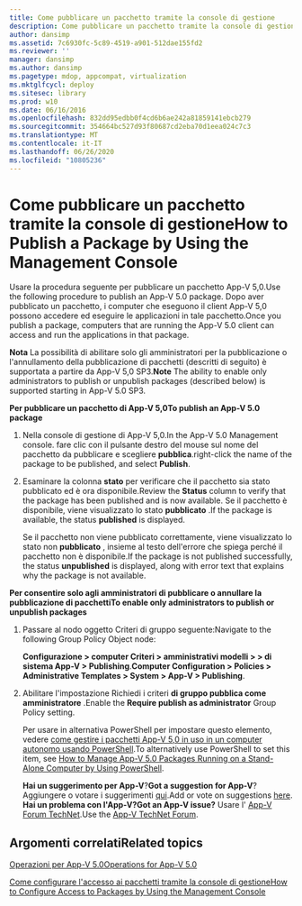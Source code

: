 ```yaml
---
title: Come pubblicare un pacchetto tramite la console di gestione
description: Come pubblicare un pacchetto tramite la console di gestione
author: dansimp
ms.assetid: 7c6930fc-5c89-4519-a901-512dae155fd2
ms.reviewer: ''
manager: dansimp
ms.author: dansimp
ms.pagetype: mdop, appcompat, virtualization
ms.mktglfcycl: deploy
ms.sitesec: library
ms.prod: w10
ms.date: 06/16/2016
ms.openlocfilehash: 832dd95edbb0f4cd6b6ae242a81859141ebcb279
ms.sourcegitcommit: 354664bc527d93f80687cd2eba70d1eea024c7c3
ms.translationtype: MT
ms.contentlocale: it-IT
ms.lasthandoff: 06/26/2020
ms.locfileid: "10805236"
---
```

# <span data-ttu-id="53a6d-103">Come pubblicare un pacchetto tramite la console di gestione</span><span class="sxs-lookup"><span data-stu-id="53a6d-103">How to Publish a Package by Using the Management Console</span></span>


<span data-ttu-id="53a6d-104">Usare la procedura seguente per pubblicare un pacchetto App-V 5,0.</span><span class="sxs-lookup"><span data-stu-id="53a6d-104">Use the following procedure to publish an App-V 5.0 package.</span></span> <span data-ttu-id="53a6d-105">Dopo aver pubblicato un pacchetto, i computer che eseguono il client App-V 5,0 possono accedere ed eseguire le applicazioni in tale pacchetto.</span><span class="sxs-lookup"><span data-stu-id="53a6d-105">Once you publish a package, computers that are running the App-V 5.0 client can access and run the applications in that package.</span></span>

<span data-ttu-id="53a6d-106">**Nota**  La possibilità di abilitare solo gli amministratori per la pubblicazione o l'annullamento della pubblicazione di pacchetti (descritti di seguito) è supportata a partire da App-V 5,0 SP3.</span><span class="sxs-lookup"><span data-stu-id="53a6d-106">**Note** The ability to enable only administrators to publish or unpublish packages (described below) is supported starting in App-V 5.0 SP3.</span></span>

 

**<span data-ttu-id="53a6d-107">Per pubblicare un pacchetto di App-V 5,0</span><span class="sxs-lookup"><span data-stu-id="53a6d-107">To publish an App-V 5.0 package</span></span>**

1.  <span data-ttu-id="53a6d-108">Nella console di gestione di App-V 5,0.</span><span class="sxs-lookup"><span data-stu-id="53a6d-108">In the App-V 5.0 Management console.</span></span> <span data-ttu-id="53a6d-109">fare clic con il pulsante destro del mouse sul nome del pacchetto da pubblicare e scegliere **pubblica**.</span><span class="sxs-lookup"><span data-stu-id="53a6d-109">right-click the name of the package to be published, and select **Publish**.</span></span>

2.  <span data-ttu-id="53a6d-110">Esaminare la colonna **stato** per verificare che il pacchetto sia stato pubblicato ed è ora disponibile.</span><span class="sxs-lookup"><span data-stu-id="53a6d-110">Review the **Status** column to verify that the package has been published and is now available.</span></span> <span data-ttu-id="53a6d-111">Se il pacchetto è disponibile, viene visualizzato lo stato **pubblicato** .</span><span class="sxs-lookup"><span data-stu-id="53a6d-111">If the package is available, the status **published** is displayed.</span></span>

    <span data-ttu-id="53a6d-112">Se il pacchetto non viene pubblicato correttamente, viene visualizzato lo stato non **pubblicato** , insieme al testo dell'errore che spiega perché il pacchetto non è disponibile.</span><span class="sxs-lookup"><span data-stu-id="53a6d-112">If the package is not published successfully, the status **unpublished** is displayed, along with error text that explains why the package is not available.</span></span>

**<span data-ttu-id="53a6d-113">Per consentire solo agli amministratori di pubblicare o annullare la pubblicazione di pacchetti</span><span class="sxs-lookup"><span data-stu-id="53a6d-113">To enable only administrators to publish or unpublish packages</span></span>**

1.  <span data-ttu-id="53a6d-114">Passare al nodo oggetto Criteri di gruppo seguente:</span><span class="sxs-lookup"><span data-stu-id="53a6d-114">Navigate to the following Group Policy Object node:</span></span>

    <span data-ttu-id="53a6d-115">**Configurazione &gt; computer Criteri &gt; amministrativi modelli &gt; &gt; di sistema App-V &gt; Publishing**.</span><span class="sxs-lookup"><span data-stu-id="53a6d-115">**Computer Configuration &gt; Policies &gt; Administrative Templates &gt; System &gt; App-V &gt; Publishing**.</span></span>

2.  <span data-ttu-id="53a6d-116">Abilitare l'impostazione Richiedi i criteri **di gruppo pubblica come amministratore** .</span><span class="sxs-lookup"><span data-stu-id="53a6d-116">Enable the **Require publish as administrator** Group Policy setting.</span></span>

    <span data-ttu-id="53a6d-117">Per usare in alternativa PowerShell per impostare questo elemento, vedere [come gestire i pacchetti App-V 5,0 in uso in un computer autonomo usando PowerShell](how-to-manage-app-v-50-packages-running-on-a-stand-alone-computer-by-using-powershell.md#bkmk-admins-pub-pkgs).</span><span class="sxs-lookup"><span data-stu-id="53a6d-117">To alternatively use PowerShell to set this item, see [How to Manage App-V 5.0 Packages Running on a Stand-Alone Computer by Using PowerShell](how-to-manage-app-v-50-packages-running-on-a-stand-alone-computer-by-using-powershell.md#bkmk-admins-pub-pkgs).</span></span>

    <span data-ttu-id="53a6d-118">**Hai un suggerimento per App-V**?</span><span class="sxs-lookup"><span data-stu-id="53a6d-118">**Got a suggestion for App-V**?</span></span> <span data-ttu-id="53a6d-119">Aggiungere o votare i suggerimenti [qui](http://appv.uservoice.com/forums/280448-microsoft-application-virtualization).</span><span class="sxs-lookup"><span data-stu-id="53a6d-119">Add or vote on suggestions [here](http://appv.uservoice.com/forums/280448-microsoft-application-virtualization).</span></span> **<span data-ttu-id="53a6d-120">Hai un problema con l'App-V?</span><span class="sxs-lookup"><span data-stu-id="53a6d-120">Got an App-V issue?</span></span>** <span data-ttu-id="53a6d-121">Usare l' [App-V Forum TechNet](https://social.technet.microsoft.com/Forums/home?forum=mdopappv).</span><span class="sxs-lookup"><span data-stu-id="53a6d-121">Use the [App-V TechNet Forum](https://social.technet.microsoft.com/Forums/home?forum=mdopappv).</span></span>

## <span data-ttu-id="53a6d-122">Argomenti correlati</span><span class="sxs-lookup"><span data-stu-id="53a6d-122">Related topics</span></span>


[<span data-ttu-id="53a6d-123">Operazioni per App-V 5.0</span><span class="sxs-lookup"><span data-stu-id="53a6d-123">Operations for App-V 5.0</span></span>](operations-for-app-v-50.md)

[<span data-ttu-id="53a6d-124">Come configurare l'accesso ai pacchetti tramite la console di gestione</span><span class="sxs-lookup"><span data-stu-id="53a6d-124">How to Configure Access to Packages by Using the Management Console</span></span>](how-to-configure-access-to-packages-by-using-the-management-console-50.md)

 

 





